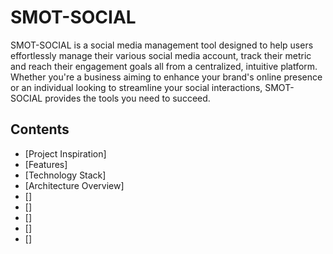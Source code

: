 # SMOT-SOCIAL

SMOT-SOCIAL is a social media management tool designed to help users effortlessly manage their various social media account, track their metric and reach their engagement goals all from a centralized, intuitive platform. Whether you're a business aiming to enhance your brand's online presence or an individual looking to streamline your social interactions, SMOT-SOCIAL provides the tools you need to succeed.

## Contents

- [Project Inspiration]
- [Features]
- [Technology Stack]
- [Architecture Overview]
- []
- []
- []
- []
- []
